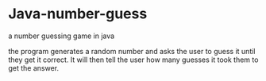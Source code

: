 # Java-number-guess
a number guessing game in java

the program generates a random number and asks the user to guess it until they get it correct. It will then tell the user how many guesses it took them to get the answer.
